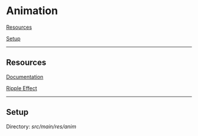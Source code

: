 # Animation

[Resources](#Resources)

[Setup](#Setup)

---

## Resources 

[Documentation](https://developer.android.com/training/animation/)

[Ripple Effect](https://android.jlelse.eu/the-missing-custom-ripple-effect-library-834521721b41)

---
## Setup
Directory: _src/main/res/anim_
